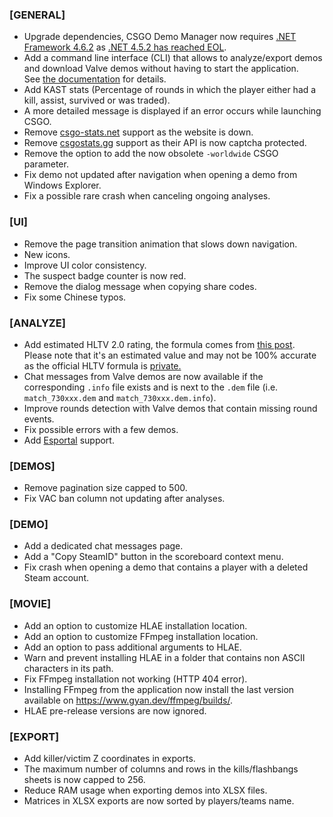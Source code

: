 ### \[GENERAL\]

- Upgrade dependencies, <span class="has-text-warning">CSGO Demo Manager now requires [.NET Framework 4.6.2](https://dotnet.microsoft.com/en-us/download/dotnet-framework/net462)</span> as [.NET 4.5.2 has reached EOL](https://devblogs.microsoft.com/dotnet/net-framework-4-5-2-4-6-4-6-1-will-reach-end-of-support-on-april-26-2022/).
- Add a command line interface (CLI) that allows to analyze/export demos and download Valve demos without having to start the application.  
  See [the documentation](/docs/cli) for details.
- Add KAST stats (Percentage of rounds in which the player either had a kill, assist, survived or was traded).
- A more detailed message is displayed if an error occurs while launching CSGO.
- Remove [csgo-stats.net](https://csgo-stats.net) support as the website is down.
- Remove [csgostats.gg](https://csgostats.gg/) support as their API is now captcha protected.
- Remove the option to add the now obsolete `-worldwide` CSGO parameter.
- Fix demo not updated after navigation when opening a demo from Windows Explorer.
- Fix a possible rare crash when canceling ongoing analyses.

### \[UI\]

- Remove the page transition animation that slows down navigation.
- New icons.
- Improve UI color consistency.
- The suspect badge counter is now red.
- Remove the dialog message when copying share codes.
- Fix some Chinese typos.

### \[ANALYZE\]

- Add estimated HLTV 2.0 rating, the formula comes from [this post](https://flashed.gg/posts/reverse-engineering-hltv-rating/).  
  <span class="has-text-warning">
  Please note that it's an estimated value and may not be 100% accurate as the official HLTV formula is
  <a href="https://www.hltv.org/news/20695/introducing-rating-20" target="_blank" rel="noopener noreferrer">
  private.
  </a>
  </span>
- Chat messages from Valve demos are now available if the corresponding `.info` file exists and is next to the `.dem` file (i.e. `match_730xxx.dem` and `match_730xxx.dem.info`).
- Improve rounds detection with Valve demos that contain missing round events.
- Fix possible errors with a few demos.
- Add [Esportal](https://esportal.com/) support.

### \[DEMOS\]

- Remove pagination size capped to 500.
- Fix VAC ban column not updating after analyses.

### \[DEMO\]

- Add a dedicated chat messages page.
- Add a "Copy SteamID" button in the scoreboard context menu.
- Fix crash when opening a demo that contains a player with a deleted Steam account.

### \[MOVIE\]

- Add an option to customize HLAE installation location.
- Add an option to customize FFmpeg installation location.
- Add an option to pass additional arguments to HLAE.
- Warn and prevent installing HLAE in a folder that contains non ASCII characters in its path.
- Fix FFmpeg installation not working (HTTP 404 error).
- Installing FFmpeg from the application now install the last version available on https://www.gyan.dev/ffmpeg/builds/.
- HLAE pre-release versions are now ignored.

### \[EXPORT\]

- Add killer/victim Z coordinates in exports.
- The maximum number of columns and rows in the kills/flashbangs sheets is now capped to 256.
- Reduce RAM usage when exporting demos into XLSX files.
- Matrices in XLSX exports are now sorted by players/teams name.
